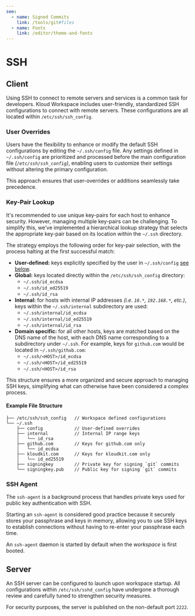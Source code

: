 ```yaml
---
see:
  - name: Signed Commits
    link: /tools/git#files
  - name: Fonts
    link: /editor/theme-and-fonts
---
```


# SSH

## Client

Using SSH to connect to remote servers and services is a common task for developers.
Kloud Workspace includes user-friendly, standardized SSH configurations to connect with
remote servers.
These configurations are all located within `/etc/ssh/ssh_config`.

### User Overrides

Users have the flexibility to enhance or modify the default SSH configurations by editing
the `~/.ssh/config` file.
Any settings defined in `~/.ssh/config` are prioritized and processed before the
main configuration file *(`/etc/ssh/ssh_config`)*, enabling users to customize their
settings without altering the primary configuration.

This approach ensures that user-overrides or additions seamlessly take precedence.

### Key-Pair Lookup

It's recommended to use unique key-pairs for each host to enhance security.
However, managing multiple key-pairs can be challenging.
To simplify this, we've implemented a hierarchical lookup strategy that selects the
appropriate key-pair based on its location within the `~/.ssh` directory.

The strategy employs the following order for key-pair selection, with the process halting
at the first successful match:

- **User-defined:** keys explicitly specified by the user in `~/.ssh/config`
    [see below](#user-overrides).
- **Global:** keys located directly within the `/etc/ssh/ssh_config` directory:
  - `~/.ssh/id_ecdsa`
  - `~/.ssh/id_ed25519`
  - `~/.ssh/id_rsa`
- **Internal:** for hosts with internal IP addresses *(i.e. `10.*`, `192.168.*`, etc.)*,
    keys within the `~/.ssh/internal` subdirectory are used:
  - `~/.ssh/internal/id_ecdsa`
  - `~/.ssh/internal/id_ed25519`
  - `~/.ssh/internal/id_rsa`
- **Domain specific:** for all other hosts, keys are matched based on the DNS name of the
    host, with each DNS name corresponding to a subdirectory under `~/.ssh`.
    For example, keys for `github.com` would be located in `~/.ssh/github.com`:
  - `~/.ssh/<HOST>/id_ecdsa`
  - `~/.ssh/<HOST>/id_ed25519`
  - `~/.ssh/<HOST>/id_rsa`

This structure ensures a more organized and secure approach to managing SSH keys,
simplifying what can otherwise have been considered a complex process.

#### Example File Structure

```text
├── /etc/ssh/ssh_config   // Workspace defined configurations
└── ~/.ssh
    ├── config            // User-defined overrides
    ├── internal          // Internal IP range keys
    │   └── id_rsa
    ├── github.com        // Keys for github.com only
    │   └── id_ecdsa
    ├── kloudkit.com      // Keys for kloudkit.com only
    │   └── id_ed25519
    ├── signingkey        // Private key for signing `git` commits
    └── signingkey.pub    // Public key for signing `git` commits
```

### SSH Agent

The `ssh-agent` is a background process that handles private keys used for public key
authentication with SSH.

Starting an `ssh-agent` is considered good practice because it securely stores your
passphrase and keys in memory, allowing you to use SSH keys to establish connections
without having to re-enter your passphrase each time.

An `ssh-agent` daemon is started by default when the *workspace* is first booted.

## Server

An SSH server can be configured to launch upon workspace startup.
All configurations within `/etc/ssh/sshd_config` have undergone a thorough review and
carefully tuned to strengthen security measures.

For security purposes, the server is published on the non-default port `2222`.
